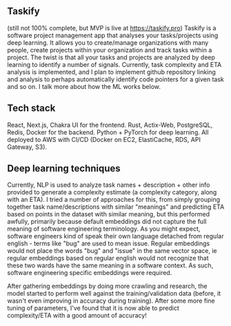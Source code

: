 ## Taskify

(still not 100% complete, but MVP is live at https://taskify.pro)
Taskify is a software project management app that analyses your tasks/projects using deep learning. It allows you to create/manage organizations with many people, create projects within your organization and track tasks within a project. The twist is that all your tasks and projects are analyzed by deep learning to identify a number of signals. Currently, task complexity and ETA analysis is implemented, and I plan to implement github repository linking and analysis to perhaps automatically identify code pointers for a given task and so on. I talk more about how the ML works below.

## Tech stack
React, Next.js, Chakra UI for the frontend. Rust, Actix-Web, PostgreSQL, Redis, Docker for the backend. Python + PyTorch for deep learning. All deployed to AWS with CI/CD (Docker on EC2, ElastiCache, RDS, API Gateway, S3).

## Deep learning techniques
Currently, NLP is used to analyze task names + description + other info provided to generate a complexity estimate (a complexity category, along with an ETA). I tried a number of approaches for this, from simply grouping together task name/descriptions with similar "meanings" and predicting ETA based on points in the dataset with similar meaning, but this performed awfully, primarily because default embeddings did not capture the full meaning of software engineering terminology. As you might expect, software engineers kind of speak their own language detached from regular english - terms like "bug" are used to mean issue. Regular embeddings would not place the words "bug" and "issue" in the same vector space, ie regular embeddings based on regular english would not recognize that these two wards have the same meaning in a software context. As such, software engineering specific embeddings were required.

After gathering embeddings by doing more crawling and research, the model started to perform well against the training/validation data (before, it wasn't even improving in accuracy during training). After some more fine tuning of parameters, I've found that it is now able to predict complexity/ETA with a good amount of accuracy!

